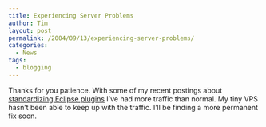 ```yaml
---
title: Experiencing Server Problems
author: Tim
layout: post
permalink: /2004/09/13/experiencing-server-problems/
categories:
  - News
tags:
  - blogging
---
```

Thanks for you patience. With some of my recent postings about [standardizing Eclipse plugins][1] I&#8217;ve had more traffic than normal. My tiny VPS hasn&#8217;t been able to keep up with the traffic. I&#8217;ll be finding a more permanent fix soon.

 [1]: http://timshadel.com/blog/2004/08/28/1093715447000.html

